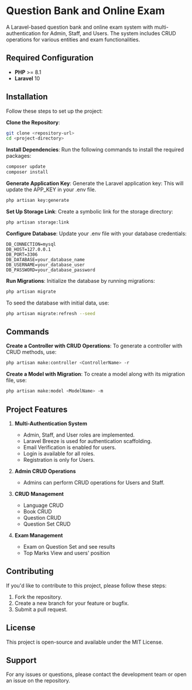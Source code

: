 # Question Bank and Online Exam
A Laravel-based question bank and online exam system with multi-authentication for Admin, Staff, and Users. The system includes CRUD operations for various entities and exam functionalities.

## Required Configuration
- **PHP** >= 8.1
- **Laravel** 10

## Installation
Follow these steps to set up the project:

**Clone the Repository**:
```bash
git clone <repository-url>
cd <project-directory>
```

**Install Dependencies**:
Run the following commands to install the required packages:
```bash
composer update
composer install
```

**Generate Application Key**:
Generate the Laravel application key: This will update the APP_KEY in your .env file.
```bash
php artisan key:generate
```

**Set Up Storage Link**:
Create a symbolic link for the storage directory:
```bash
php artisan storage:link
```

**Configure Database**:
Update your .env file with your database credentials:
```env
DB_CONNECTION=mysql
DB_HOST=127.0.0.1
DB_PORT=3306
DB_DATABASE=your_database_name
DB_USERNAME=your_database_user
DB_PASSWORD=your_database_password
```

**Run Migrations**:
Initialize the database by running migrations:
```bash
php artisan migrate
```

To seed the database with initial data, use:
```bash
php artisan migrate:refresh --seed
```

## Commands

**Create a Controller with CRUD Operations**:
To generate a controller with CRUD methods, use:
```bash
php artisan make:controller <ControllerName> -r
```

**Create a Model with Migration**:
To create a model along with its migration file, use:
```bash
php artisan make:model <ModelName> -m
```

## Project Features

1. **Multi-Authentication System**
   - Admin, Staff, and User roles are implemented.
   - Laravel Breeze is used for authentication scaffolding.
   - Email Verification is enabled for users.
   - Login is available for all roles.
   - Registration is only for Users.

2. **Admin CRUD Operations**
   - Admins can perform CRUD operations for Users and Staff.

3. **CRUD Management**
   - Language CRUD
   - Book CRUD
   - Question CRUD
   - Question Set CRUD

4. **Exam Management**
   - Exam on Question Set and see results
   - Top Marks View and users' position

## Contributing
If you'd like to contribute to this project, please follow these steps:
1. Fork the repository.
2. Create a new branch for your feature or bugfix.
3. Submit a pull request.

## License
This project is open-source and available under the MIT License.

## Support
For any issues or questions, please contact the development team or open an issue on the repository.

